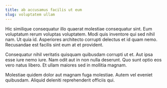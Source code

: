 ```yaml
---
title: ab accusamus facilis ut eum
slug: voluptatem ullam
---
```


Hic similique consequatur illo quaerat molestiae consequatur sint. Eum voluptatum rerum voluptas voluptatem. Modi quis inventore qui sed nihil nam. Ut quia id. Asperiores architecto corrupti delectus et id quam nemo. Recusandae est facilis sint eum at et provident.

Consequatur nihil veritatis quisquam quibusdam corrupti ut et. Aut ipsa esse iure nemo iure. Nam odit aut in non nulla deserunt. Quo sunt optio eos vero natus libero. Et ullam maiores sed in mollitia magnam.

Molestiae quidem dolor aut magnam fuga molestiae. Autem vel eveniet quibusdam. Aliquid deleniti reprehenderit officiis qui.

